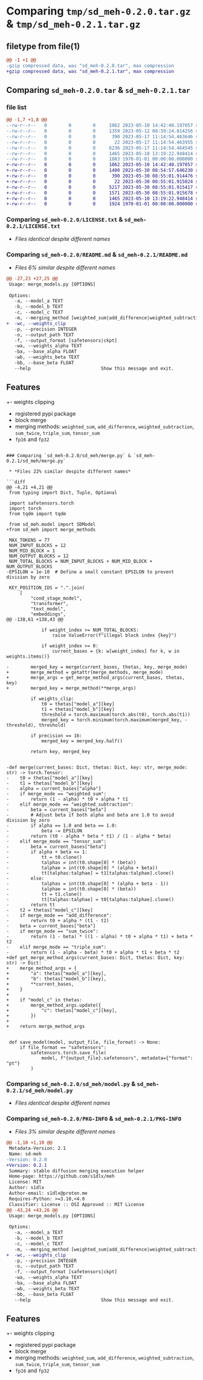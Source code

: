 # Comparing `tmp/sd_meh-0.2.0.tar.gz` & `tmp/sd_meh-0.2.1.tar.gz`

## filetype from file(1)

```diff
@@ -1 +1 @@
-gzip compressed data, was "sd_meh-0.2.0.tar", max compression
+gzip compressed data, was "sd_meh-0.2.1.tar", max compression
```

## Comparing `sd_meh-0.2.0.tar` & `sd_meh-0.2.1.tar`

### file list

```diff
@@ -1,7 +1,8 @@
--rw-r--r--   0        0        0     1062 2023-05-10 14:42:40.197057 sd_meh-0.2.0/LICENSE.txt
--rw-r--r--   0        0        0     1359 2023-05-12 08:39:24.814256 sd_meh-0.2.0/README.md
--rw-r--r--   0        0        0      390 2023-05-17 11:14:54.463646 sd_meh-0.2.0/pyproject.toml
--rw-r--r--   0        0        0       22 2023-05-17 11:14:54.463955 sd_meh-0.2.0/sd_meh/__init__.py
--rw-r--r--   0        0        0     6236 2023-05-17 11:14:54.464545 sd_meh-0.2.0/sd_meh/merge.py
--rw-r--r--   0        0        0     1465 2023-05-10 13:19:22.948414 sd_meh-0.2.0/sd_meh/model.py
--rw-r--r--   0        0        0     1883 1970-01-01 00:00:00.000000 sd_meh-0.2.0/PKG-INFO
+-rw-r--r--   0        0        0     1062 2023-05-10 14:42:40.197057 sd_meh-0.2.1/LICENSE.txt
+-rw-r--r--   0        0        0     1400 2023-05-30 08:54:57.646230 sd_meh-0.2.1/README.md
+-rw-r--r--   0        0        0      390 2023-05-30 08:55:01.914476 sd_meh-0.2.1/pyproject.toml
+-rw-r--r--   0        0        0       22 2023-05-30 08:55:01.915024 sd_meh-0.2.1/sd_meh/__init__.py
+-rw-r--r--   0        0        0     5217 2023-05-30 08:55:01.915417 sd_meh-0.2.1/sd_meh/merge.py
+-rw-r--r--   0        0        0     1571 2023-05-30 08:55:01.915678 sd_meh-0.2.1/sd_meh/merge_methods.py
+-rw-r--r--   0        0        0     1465 2023-05-10 13:19:22.948414 sd_meh-0.2.1/sd_meh/model.py
+-rw-r--r--   0        0        0     1924 1970-01-01 00:00:00.000000 sd_meh-0.2.1/PKG-INFO
```

### Comparing `sd_meh-0.2.0/LICENSE.txt` & `sd_meh-0.2.1/LICENSE.txt`

 * *Files identical despite different names*

### Comparing `sd_meh-0.2.0/README.md` & `sd_meh-0.2.1/README.md`

 * *Files 6% similar despite different names*

```diff
@@ -27,23 +27,25 @@
 Usage: merge_models.py [OPTIONS]
 
 Options:
   -a, --model_a TEXT
   -b, --model_b TEXT
   -c, --model_c TEXT
   -m, --merging_method [weighted_sum|add_difference|weighted_subtraction|sum_twice|triple_sum|tensor_sum]
+  -wc, --weights_clip
   -p, --precision INTEGER
   -o, --output_path TEXT
   -f, --output_format [safetensors|ckpt]
   -wa, --weights_alpha TEXT
   -ba, --base_alpha FLOAT
   -wb, --weights_beta TEXT
   -bb, --base_beta FLOAT
   --help                          Show this message and exit.
 ```
 
 ## Features
 
+- weights clipping
 - registered pypi package
 - block merge
 - merging methods: `weighted_sum`, `add_difference`, `weighted_subtraction`, `sum_twice`, `triple_sum`, `tensor_sum`
 - `fp16` and `fp32`
```

### Comparing `sd_meh-0.2.0/sd_meh/merge.py` & `sd_meh-0.2.1/sd_meh/merge.py`

 * *Files 22% similar despite different names*

```diff
@@ -4,21 +4,21 @@
 from typing import Dict, Tuple, Optional
 
 import safetensors.torch
 import torch
 from tqdm import tqdm
 
 from sd_meh.model import SDModel
+from sd_meh import merge_methods
 
 MAX_TOKENS = 77
 NUM_INPUT_BLOCKS = 12
 NUM_MID_BLOCK = 1
 NUM_OUTPUT_BLOCKS = 12
 NUM_TOTAL_BLOCKS = NUM_INPUT_BLOCKS + NUM_MID_BLOCK + NUM_OUTPUT_BLOCKS
-EPSILON = 1e-10  # Define a small constant EPSILON to prevent division by zero
 
 KEY_POSITION_IDS = ".".join(
     [
         "cond_stage_model",
         "transformer",
         "text_model",
         "embeddings",
@@ -138,61 +138,43 @@
 
             if weight_index >= NUM_TOTAL_BLOCKS:
                 raise ValueError(f"illegal block index {key}")
 
             if weight_index >= 0:
                 current_bases = {k: w[weight_index] for k, w in weights.items()}
 
-        merged_key = merge(current_bases, thetas, key, merge_mode)
+        merge_method = getattr(merge_methods, merge_mode)
+        merge_args = get_merge_method_args(current_bases, thetas, key)
+        merged_key = merge_method(**merge_args)
 
         if weights_clip:
             t0 = thetas["model_a"][key]
             t1 = thetas["model_b"][key]
             threshold = torch.maximum(torch.abs(t0), torch.abs(t1))
             merged_key = torch.minimum(torch.maximum(merged_key, -threshold), threshold)
 
         if precision == 16:
             merged_key = merged_key.half()
 
         return key, merged_key
 
 
-def merge(current_bases: Dict, thetas: Dict, key: str, merge_mode: str) -> torch.Tensor:
-    t0 = thetas["model_a"][key]
-    t1 = thetas["model_b"][key]
-    alpha = current_bases["alpha"]
-    if merge_mode == "weighted_sum":
-        return (1 - alpha) * t0 + alpha * t1
-    elif merge_mode == "weighted_subtraction":
-        beta = current_bases["beta"]
-        # Adjust beta if both alpha and beta are 1.0 to avoid division by zero
-        if alpha == 1.0 and beta == 1.0:
-            beta -= EPSILON
-        return (t0 - alpha * beta * t1) / (1 - alpha * beta)
-    elif merge_mode == "tensor_sum":
-        beta = current_bases["beta"]
-        if alpha + beta <= 1:
-            tt = t0.clone()
-            talphas = int(t0.shape[0] * (beta))
-            talphae = int(t0.shape[0] * (alpha + beta))
-            tt[talphas:talphae] = t1[talphas:talphae].clone()
-        else:
-            talphas = int(t0.shape[0] * (alpha + beta - 1))
-            talphae = int(t0.shape[0] * (beta))
-            tt = t1.clone()
-            tt[talphas:talphae] = t0[talphas:talphae].clone()
-        return tt
-    t2 = thetas["model_c"][key]
-    if merge_mode == "add_difference":
-        return t0 + alpha * (t1 - t2)
-    beta = current_bases["beta"]
-    if merge_mode == "sum_twice":
-        return (1 - beta) * ((1 - alpha) * t0 + alpha * t1) + beta * t2
-    elif merge_mode == "triple_sum":
-        return (1 - alpha - beta) * t0 + alpha * t1 + beta * t2
+def get_merge_method_args(current_bases: Dict, thetas: Dict, key: str) -> Dict:
+    merge_method_args = {
+        "a": thetas["model_a"][key],
+        "b": thetas["model_b"][key],
+        **current_bases,
+    }
+
+    if "model_c" in thetas:
+        merge_method_args.update({
+            "c": thetas["model_c"][key],
+        })
+
+    return merge_method_args
 
 
 def save_model(model, output_file, file_format) -> None:
     if file_format == "safetensors":
         safetensors.torch.save_file(
             model, f"{output_file}.safetensors", metadata={"format": "pt"}
         )
```

### Comparing `sd_meh-0.2.0/sd_meh/model.py` & `sd_meh-0.2.1/sd_meh/model.py`

 * *Files identical despite different names*

### Comparing `sd_meh-0.2.0/PKG-INFO` & `sd_meh-0.2.1/PKG-INFO`

 * *Files 3% similar despite different names*

```diff
@@ -1,10 +1,10 @@
 Metadata-Version: 2.1
 Name: sd-meh
-Version: 0.2.0
+Version: 0.2.1
 Summary: stable diffusion merging execution helper
 Home-page: https://github.com/s1dlx/meh
 License: MIT
 Author: s1dlx
 Author-email: s1dlx@proton.me
 Requires-Python: >=3.10,<4.0
 Classifier: License :: OSI Approved :: MIT License
@@ -43,24 +43,26 @@
 Usage: merge_models.py [OPTIONS]
 
 Options:
   -a, --model_a TEXT
   -b, --model_b TEXT
   -c, --model_c TEXT
   -m, --merging_method [weighted_sum|add_difference|weighted_subtraction|sum_twice|triple_sum|tensor_sum]
+  -wc, --weights_clip
   -p, --precision INTEGER
   -o, --output_path TEXT
   -f, --output_format [safetensors|ckpt]
   -wa, --weights_alpha TEXT
   -ba, --base_alpha FLOAT
   -wb, --weights_beta TEXT
   -bb, --base_beta FLOAT
   --help                          Show this message and exit.
 ```
 
 ## Features
 
+- weights clipping
 - registered pypi package
 - block merge
 - merging methods: `weighted_sum`, `add_difference`, `weighted_subtraction`, `sum_twice`, `triple_sum`, `tensor_sum`
 - `fp16` and `fp32`
```

